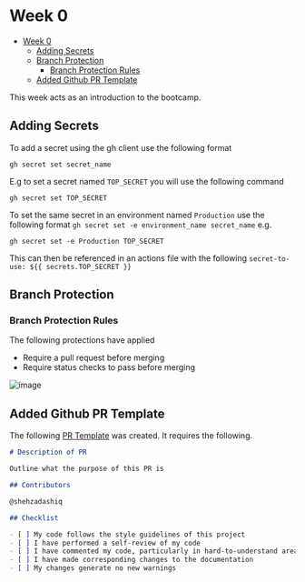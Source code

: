# Week 0

- [Week 0](#week-0)
  - [Adding Secrets](#adding-secrets)
  - [Branch Protection](#branch-protection)
    - [Branch Protection Rules](#branch-protection-rules)
  - [Added Github PR Template](#added-github-pr-template)

This week acts as an introduction to the bootcamp.

## Adding Secrets

To add a secret using the gh client use the following format

`gh secret set secret_name`

E.g to set a secret named `TOP_SECRET` you will use the following command

`gh secret set TOP_SECRET`

To set the same secret in an environment named `Production` use the following format `gh secret set -e environment_name secret_name` e.g.

`gh secret set -e Production TOP_SECRET`

This can then be referenced in an actions file with the following `secret-to-use: ${{ secrets.TOP_SECRET }}`

## Branch Protection

### Branch Protection Rules

The following protections have applied

- Require a pull request before merging
- Require status checks to pass before merging

![image](https://github.com/user-attachments/assets/a34d625f-1ebc-4c56-a9e7-2781b0b3958f)

## Added Github PR Template

The following [PR Template](../.github/pull_request_template.md) was created. It requires the following.

```md
# Description of PR

Outline what the purpose of this PR is

## Contributors

@shehzadashiq

## Checklist

- [ ] My code follows the style guidelines of this project
- [ ] I have performed a self-review of my code
- [ ] I have commented my code, particularly in hard-to-understand areas
- [ ] I have made corresponding changes to the documentation
- [ ] My changes generate no new warnings
```
